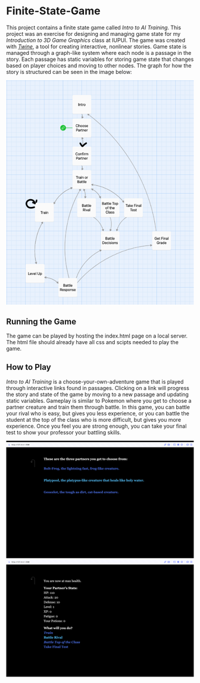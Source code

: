 # Finite-State-Game

This project contains a finite state game called _Intro to AI Training_. This project was an exercise for designing and managing game state for my _Introduction to 3D Game Graphics_ class at IUPUI. The game was created with _[Twine](https://twinery.org/)_, a tool for creating interactive, nonlinear stories. Game state is managed through a graph-like system where each node is a passage in the story. Each passage has static variables for storing game state that changes based on player choices and moving to other nodes. The graph for how the story is structured can be seen in the image below:

![Story Graph](./story_graph.png)

## Running the Game
The game can be played by hosting the index.html page on a local server. The html file should already have all css and scipts needed to play the game.

## How to Play
_Intro to AI Training_ is a choose-your-own-adventure game that is played through interactive links found in passages. Clicking on a link will progress the story and state of the game by moving to a new passage and updating static variables. Gameplay is similar to Pokemon where you get to choose a partner creature and train them through battle. In this game, you can battle your rival who is easy, but gives you less experience, or you can battle the student at the top of the class who is more difficult, but gives you more experience. Once you feel you are strong enough, you can take your final test to show your professor your battling skills.

![Gameplay](./gameplay.png)
![Gameplay 2](./gameplay2.png)
